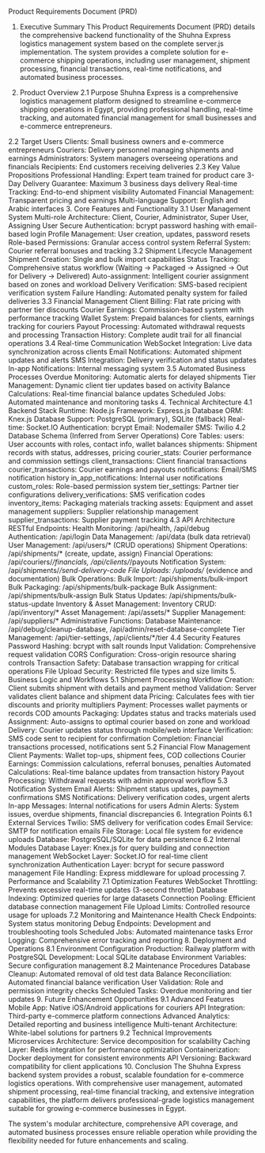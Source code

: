 Product Requirements Document (PRD)
1. Executive Summary
This Product Requirements Document (PRD) details the comprehensive backend functionality of the Shuhna Express logistics management system based on the complete server.js implementation. The system provides a complete solution for e-commerce shipping operations, including user management, shipment processing, financial transactions, real-time notifications, and automated business processes.

2. Product Overview
2.1 Purpose
Shuhna Express is a comprehensive logistics management platform designed to streamline e-commerce shipping operations in Egypt, providing professional handling, real-time tracking, and automated financial management for small businesses and e-commerce entrepreneurs.

2.2 Target Users
Clients: Small business owners and e-commerce entrepreneurs
Couriers: Delivery personnel managing shipments and earnings
Administrators: System managers overseeing operations and financials
Recipients: End customers receiving deliveries
2.3 Key Value Propositions
Professional Handling: Expert team trained for product care
3-Day Delivery Guarantee: Maximum 3 business days delivery
Real-time Tracking: End-to-end shipment visibility
Automated Financial Management: Transparent pricing and earnings
Multi-language Support: English and Arabic interfaces
3. Core Features and Functionality
3.1 User Management System
Multi-role Architecture: Client, Courier, Administrator, Super User, Assigning User
Secure Authentication: bcrypt password hashing with email-based login
Profile Management: User creation, updates, password resets
Role-based Permissions: Granular access control system
Referral System: Courier referral bonuses and tracking
3.2 Shipment Lifecycle Management
Shipment Creation: Single and bulk import capabilities
Status Tracking: Comprehensive status workflow (Waiting → Packaged → Assigned → Out for Delivery → Delivered)
Auto-assignment: Intelligent courier assignment based on zones and workload
Delivery Verification: SMS-based recipient verification system
Failure Handling: Automated penalty system for failed deliveries
3.3 Financial Management
Client Billing: Flat rate pricing with partner tier discounts
Courier Earnings: Commission-based system with performance tracking
Wallet System: Prepaid balances for clients, earnings tracking for couriers
Payout Processing: Automated withdrawal requests and processing
Transaction History: Complete audit trail for all financial operations
3.4 Real-time Communication
WebSocket Integration: Live data synchronization across clients
Email Notifications: Automated shipment updates and alerts
SMS Integration: Delivery verification and status updates
In-app Notifications: Internal messaging system
3.5 Automated Business Processes
Overdue Monitoring: Automatic alerts for delayed shipments
Tier Management: Dynamic client tier updates based on activity
Balance Calculations: Real-time financial balance updates
Scheduled Jobs: Automated maintenance and monitoring tasks
4. Technical Architecture
4.1 Backend Stack
Runtime: Node.js
Framework: Express.js
Database ORM: Knex.js
Database Support: PostgreSQL (primary), SQLite (fallback)
Real-time: Socket.IO
Authentication: bcrypt
Email: Nodemailer
SMS: Twilio
4.2 Database Schema (Inferred from Server Operations)
Core Tables:
users: User accounts with roles, contact info, wallet balances
shipments: Shipment records with status, addresses, pricing
courier_stats: Courier performance and commission settings
client_transactions: Client financial transactions
courier_transactions: Courier earnings and payouts
notifications: Email/SMS notification history
in_app_notifications: Internal user notifications
custom_roles: Role-based permission system
tier_settings: Partner tier configurations
delivery_verifications: SMS verification codes
inventory_items: Packaging materials tracking
assets: Equipment and asset management
suppliers: Supplier relationship management
supplier_transactions: Supplier payment tracking
4.3 API Architecture
RESTful Endpoints:
Health Monitoring: /api/health, /api/debug
Authentication: /api/login
Data Management: /api/data (bulk data retrieval)
User Management: /api/users/* (CRUD operations)
Shipment Operations: /api/shipments/* (create, update, assign)
Financial Operations: /api/couriers/*/financials, /api/clients/*/payouts
Notification System: /api/shipments/*/send-delivery-code
File Uploads: /uploads/* (evidence and documentation)
Bulk Operations:
Bulk Import: /api/shipments/bulk-import
Bulk Packaging: /api/shipments/bulk-package
Bulk Assignment: /api/shipments/bulk-assign
Bulk Status Updates: /api/shipments/bulk-status-update
Inventory & Asset Management:
Inventory CRUD: /api/inventory/*
Asset Management: /api/assets/*
Supplier Management: /api/suppliers/*
Administrative Functions:
Database Maintenance: /api/debug/cleanup-database, /api/admin/reset-database-complete
Tier Management: /api/tier-settings, /api/clients/*/tier
4.4 Security Features
Password Hashing: bcrypt with salt rounds
Input Validation: Comprehensive request validation
CORS Configuration: Cross-origin resource sharing controls
Transaction Safety: Database transaction wrapping for critical operations
File Upload Security: Restricted file types and size limits
5. Business Logic and Workflows
5.1 Shipment Processing Workflow
Creation: Client submits shipment with details and payment method
Validation: Server validates client balance and shipment data
Pricing: Calculates fees with tier discounts and priority multipliers
Payment: Processes wallet payments or records COD amounts
Packaging: Updates status and tracks materials used
Assignment: Auto-assigns to optimal courier based on zone and workload
Delivery: Courier updates status through mobile/web interface
Verification: SMS code sent to recipient for confirmation
Completion: Financial transactions processed, notifications sent
5.2 Financial Flow Management
Client Payments: Wallet top-ups, shipment fees, COD collections
Courier Earnings: Commission calculations, referral bonuses, penalties
Automated Calculations: Real-time balance updates from transaction history
Payout Processing: Withdrawal requests with admin approval workflow
5.3 Notification System
Email Alerts: Shipment status updates, payment confirmations
SMS Notifications: Delivery verification codes, urgent alerts
In-app Messages: Internal notifications for users
Admin Alerts: System issues, overdue shipments, financial discrepancies
6. Integration Points
6.1 External Services
Twilio: SMS delivery for verification codes
Email Service: SMTP for notification emails
File Storage: Local file system for evidence uploads
Database: PostgreSQL/SQLite for data persistence
6.2 Internal Modules
Database Layer: Knex.js for query building and connection management
WebSocket Layer: Socket.IO for real-time client synchronization
Authentication Layer: bcrypt for secure password management
File Handling: Express middleware for upload processing
7. Performance and Scalability
7.1 Optimization Features
WebSocket Throttling: Prevents excessive real-time updates (3-second throttle)
Database Indexing: Optimized queries for large datasets
Connection Pooling: Efficient database connection management
File Upload Limits: Controlled resource usage for uploads
7.2 Monitoring and Maintenance
Health Check Endpoints: System status monitoring
Debug Endpoints: Development and troubleshooting tools
Scheduled Jobs: Automated maintenance tasks
Error Logging: Comprehensive error tracking and reporting
8. Deployment and Operations
8.1 Environment Configuration
Production: Railway platform with PostgreSQL
Development: Local SQLite database
Environment Variables: Secure configuration management
8.2 Maintenance Procedures
Database Cleanup: Automated removal of old test data
Balance Reconciliation: Automated financial balance verification
User Validation: Role and permission integrity checks
Scheduled Tasks: Overdue monitoring and tier updates
9. Future Enhancement Opportunities
9.1 Advanced Features
Mobile App: Native iOS/Android applications for couriers
API Integration: Third-party e-commerce platform connections
Advanced Analytics: Detailed reporting and business intelligence
Multi-tenant Architecture: White-label solutions for partners
9.2 Technical Improvements
Microservices Architecture: Service decomposition for scalability
Caching Layer: Redis integration for performance optimization
Containerization: Docker deployment for consistent environments
API Versioning: Backward compatibility for client applications
10. Conclusion
The Shuhna Express backend system provides a robust, scalable foundation for e-commerce logistics operations. With comprehensive user management, automated shipment processing, real-time financial tracking, and extensive integration capabilities, the platform delivers professional-grade logistics management suitable for growing e-commerce businesses in Egypt.

The system's modular architecture, comprehensive API coverage, and automated business processes ensure reliable operation while providing the flexibility needed for future enhancements and scaling.